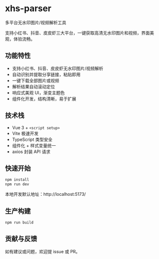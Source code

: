 # xhs-parser

多平台无水印图片/视频解析工具

支持小红书、抖音、皮皮虾三大平台，一键获取高清无水印图片和视频，界面美观，体验流畅。

## 功能特性

-   支持小红书、抖音、皮皮虾无水印图片/视频解析
-   自动识别并提取分享链接，粘贴即用
-   一键下载全部图片或视频
-   解析结果自动滚动定位
-   响应式美观 UI，渐变主题色
-   组件化开发，结构清晰，易于扩展

## 技术栈

-   Vue 3 + `<script setup>`
-   Vite 极速开发
-   TypeScript 类型安全
-   组件化 + 样式变量统一
-   axios 封装 API 请求

## 快速开始

```bash
npm install
npm run dev
```

本地开发默认地址：http://localhost:5173/

## 生产构建

```bash
npm run build
```

## 贡献与反馈

如有建议或问题，欢迎提 issue 或 PR。
